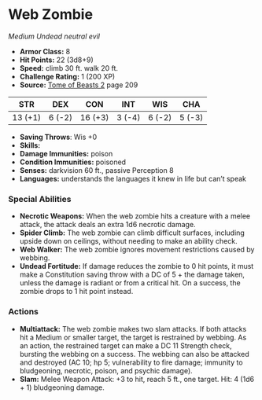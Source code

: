 # Web Zombie

*Medium* *Undead* *neutral evil*

- **Armor Class:** 8
- **Hit Points:** 22 (3d8+9)
- **Speed:** climb 30 ft. walk 20 ft.
- **Challenge Rating:** 1 (200 XP)
- **Source:** [Tome of Beasts 2](https://koboldpress.com/kpstore/product/tome-of-beasts-2-for-5th-edition) page 209

| STR | DEX | CON | INT | WIS | CHA |
| --- | --- | --- | --- | --- | --- |
| 13 (+1) | 6 (-2) | 16 (+3) | 3 (-4) | 6 (-2) | 5 (-3) |

- **Saving Throws**: Wis +0
- **Skills:** 
- **Damage Immunities:** poison
- **Condition Immunities:** poisoned
- **Senses:** darkvision 60 ft., passive Perception 8
- **Languages:** understands the languages it knew in life but can’t speak
### Special Abilities
- **Necrotic Weapons:** When the web zombie hits a creature with a melee attack, the attack deals an extra 1d6 necrotic damage.
- **Spider Climb:** The web zombie can climb difficult surfaces, including upside down on ceilings, without needing to make an ability check.
- **Web Walker:** The web zombie ignores movement restrictions caused by webbing.
- **Undead Fortitude:** If damage reduces the zombie to 0 hit points, it must make a Constitution saving throw with a DC of 5 + the damage taken, unless the damage is radiant or from a critical hit. On a success, the zombie drops to 1 hit point instead.
### Actions
- **Multiattack:** The web zombie makes two slam attacks. If both attacks hit a Medium or smaller target, the target is restrained by webbing. As an action, the restrained target can make a DC 11 Strength check, bursting the webbing on a success. The webbing can also be attacked and destroyed (AC 10; hp 5; vulnerability to fire damage; immunity to bludgeoning, necrotic, poison, and psychic damage).
- **Slam:** Melee Weapon Attack: +3 to hit, reach 5 ft., one target. Hit: 4 (1d6 + 1) bludgeoning damage.


